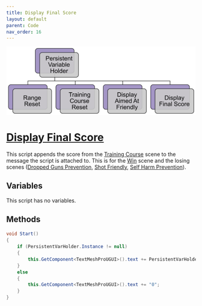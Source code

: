 ```yaml
---
title: Display Final Score
layout: default
parent: Code
nav_order: 16
---
```


![](./PersistentVarHolderHierarchy.png)
# [Display Final Score](https://github.com/joshberger5/Temptare/blob/second/Assets/DisplayFinalScore.cs)
This script appends the score from the [Training Course](../Scenes/trainingCourse.html) scene to the message the script is attached to. This is for the [Win](../Scenes/win.html) scene and the losing scenes ([Dropped Guns Prevention](../Scenes/droppedGunsPrevention.html), [Shot Friendly](../Scenes/shotFriendly.html), [Self Harm Prevention](../Scenes/selfHarmPrevention.html)).

## Variables
This script has no variables.

## Methods
```csharp
void Start()
{   
    if (PersistentVarHolder.Instance != null)
    {
        this.GetComponent<TextMeshProUGUI>().text += PersistentVarHolder.Instance.score.ToString();
    }
    else
    {
        this.GetComponent<TextMeshProUGUI>().text += "0";
    }
}
```

